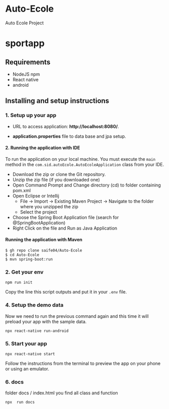 # Auto-Ecole
Auto Ecole Project
# sportapp


## Requirements

- NodeJS npm
- React native
- android

## Installing and setup instructions


### 1. Setup up your app
* 	URL to access application: **http://localhost:8080/**.

* **application.properties** file to data base and jpa setup.



#### 2. Running the application with IDE

To run the application on your local machine. You must execute the `main` method in the `com.sid.autoEcole.AutoEcoleApplication` class from your IDE.

* 	Download the zip or clone the Git repository.
* 	Unzip the zip file (if you downloaded one)
* 	Open Command Prompt and Change directory (cd) to folder containing pom.xml
* 	Open Eclipse or Intellij
	* File -> Import -> Existing Maven Project -> Navigate to the folder where you unzipped the zip
	* Select the project
* 	Choose the Spring Boot Application file (search for @SpringBootApplication)
* 	Right Click on the file and Run as Java Application

#### Running the application with Maven


```shell
$ gh repo clone saife04/Auto-Ecole
$ cd Auto-Ecole
$ mvn spring-boot:run
```



### 2. Get your env

```
npm run init
```
Copy the line this script outputs and put it in your `.env` file.

### 4. Setup the demo data

Now we need to run the previous command again and this time it will preload your app with the sample data.

```
npx react-native run-android
```

### 5. Start your app

```
npx react-native start
```

Follow the instructions from the terminal to preview the app on your phone or using an emulator.
### 6. docs

 folder docs / index.html you find all class and function
```
npx  run docs
```
